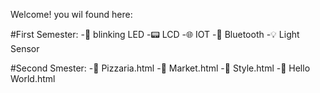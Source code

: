 Welcome! you wil found here:

#First Semester:
-🚦 blinking LED
-📟 LCD
-🌐 IOT
-📡 Bluetooth
-💡 Light Sensor


#Second Smester:
-🍕 Pizzaria.html
-🛒 Market.html
-🎨 Style.html
-📝 Hello World.html









